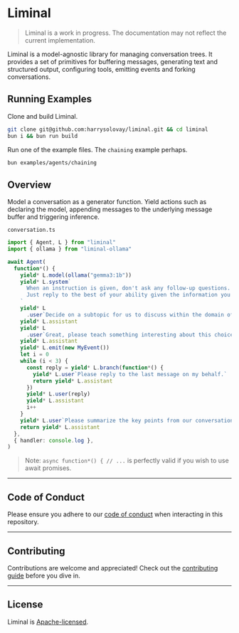 # Liminal

> Liminal is a work in progress. The documentation may not reflect the current
> implementation.

Liminal is a model-agnostic library for managing conversation trees. It provides
a set of primitives for buffering messages, generating text and structured
output, configuring tools, emitting events and forking conversations.

<!-- ## Resources

- [Documentation &rarr;](https://liminal.land)<br />Usage guide intended for
  human readers.
- [Examples &rarr;](https://github.com/harrysolovay/liminal/tree/main/examples)<br />Examples
  illustrating common use cases. -->

<!-- - [llms.txt &rarr;](./llms.txt)<br />Chunks of truth to be fed into LLMs. -->

## Running Examples

Clone and build Liminal.

```sh
git clone git@github.com:harrysolovay/liminal.git && cd liminal
bun i && bun run build
```

Run one of the example files. The `chaining` example perhaps.

```sh
bun examples/agents/chaining
```

<!-- ## Rationale

- [Implicit Message Buffers &rarr;](./liminal.land/rationale/implicit_message_buffers.md)<br />Intuitive
  conventions-based approach to managing message buffers.
- [Decoupling Conversations From Models &rarr;](./liminal.land/rationale/decoupling_conversations_from_models.md)<br />Ensure
  conversations can be executed with any provider/model.
- [Eliminating Boilerplate &rarr;](./liminal.land/rationale/eliminating_boilerplate.md)<br />Avoid
  the redundancies of inferencing and embedding. -->

<!-- - [Type-safe Observability &rarr;](https://liminal.land/rationale/type-safe_observability)<br />Observe
  events from the entire conversation tree; infer event static types like with
  TRPC or Hono Client.
- [Step Comparison &rarr;](https://liminal.land/rationale/eliminating_boilerplate.md)<br />Stepped
  execution of the same conversation with different models. -->

## Overview

Model a conversation as a generator function. Yield actions such as declaring
the model, appending messages to the underlying message buffer and triggering
inference.

`conversation.ts`

```ts
import { Agent, L } from "liminal"
import { ollama } from "liminal-ollama"

await Agent(
  function*() {
    yield* L.model(ollama("gemma3:1b"))
    yield* L.system`
      When an instruction is given, don't ask any follow-up questions.
      Just reply to the best of your ability given the information you have.
    `
    yield* L
      .user`Decide on a subtopic for us to discuss within the domain of technological futurism.`
    yield* L.assistant
    yield* L
      .user`Great, please teach something interesting about this choice of subtopic.`
    yield* L.assistant
    yield* L.emit(new MyEvent())
    let i = 0
    while (i < 3) {
      const reply = yield* L.branch(function*() {
        yield* L.user`Please reply to the last message on my behalf.`
        return yield* L.assistant
      })
      yield* L.user(reply)
      yield* L.assistant
      i++
    }
    yield* L.user`Please summarize the key points from our conversation.`
    return yield* L.assistant
  },
  { handler: console.log },
)
```

> Note: `async function*() { // ...` is perfectly valid if you wish to use await
> promises.

---

## **Code of Conduct**

Please ensure you adhere to our [code of conduct](CODE_OF_CONDUCT.md) when
interacting in this repository.

---

## **Contributing**

Contributions are welcome and appreciated! Check out the
[contributing guide](CONTRIBUTING.md) before you dive in.

---

## **License**

Liminal is [Apache-licensed](LICENSE).
